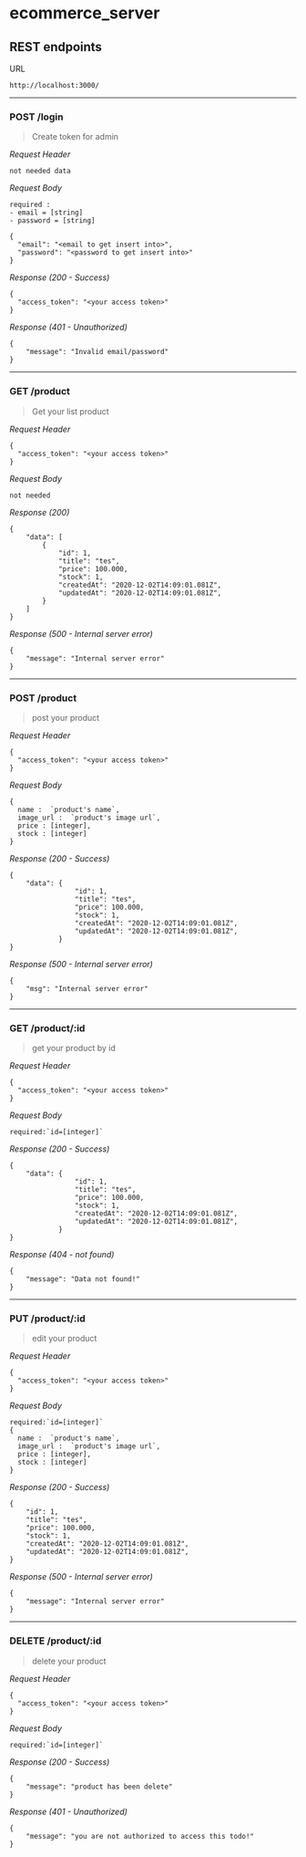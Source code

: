 # ecommerce_server

## REST endpoints

URL

``` JS
http://localhost:3000/
```

---
### POST /login

> Create token for admin

_Request Header_
```
not needed data
```

_Request Body_
```
required : 
- email = [string]
- password = [string]

{
  "email": "<email to get insert into>",
  "password": "<password to get insert into>"
}
```

_Response (200 - Success)_
```
{
  "access_token": "<your access token>"
}
```

_Response (401 - Unauthorized)_
```
{
    "message": "Invalid email/password"
}
```

---
### GET /product

> Get your list product

_Request Header_
```
{
  "access_token": "<your access token>"
}
```

_Request Body_
```
not needed
```

_Response (200)_
```
{
    "data": [
        {
            "id": 1,
            "title": "tes",
            "price": 100.000,
            "stock": 1,
            "createdAt": "2020-12-02T14:09:01.081Z",
            "updatedAt": "2020-12-02T14:09:01.081Z",
        }
    ]
}
```

_Response (500 - Internal server error)_
```
{
    "message": "Internal server error"
}
```
---
### POST /product

> post your product

_Request Header_
```
{
  "access_token": "<your access token>"
}
```

_Request Body_
```
{
  name :  `product's name`,
  image_url :  `product's image url`,
  price : [integer],
  stock : [integer]
}
```

_Response (200 - Success)_
```
{
    "data": {
                "id": 1,
                "title": "tes",
                "price": 100.000,
                "stock": 1,
                "createdAt": "2020-12-02T14:09:01.081Z",
                "updatedAt": "2020-12-02T14:09:01.081Z",
            }
}
```

_Response (500 - Internal server error)_
```
{
    "msg": "Internal server error"
}
```
---
### GET /product/:id

> get your product by id

_Request Header_
```
{
  "access_token": "<your access token>"
}
```

_Request Body_
```
required:`id=[integer]`
```

_Response (200 - Success)_
```
{
    "data": {
                "id": 1,
                "title": "tes",
                "price": 100.000,
                "stock": 1,
                "createdAt": "2020-12-02T14:09:01.081Z",
                "updatedAt": "2020-12-02T14:09:01.081Z",
            }
}
```

_Response (404 - not found)_
```
{
    "message": "Data not found!"
}
```
---
### PUT /product/:id

> edit your product

_Request Header_
```
{
  "access_token": "<your access token>"
}
```

_Request Body_
```
required:`id=[integer]`
{
  name :  `product's name`,
  image_url :  `product's image url`,
  price : [integer],
  stock : [integer]
}

```

_Response (200 - Success)_
```
{
    "id": 1,
    "title": "tes",
    "price": 100.000,
    "stock": 1,
    "createdAt": "2020-12-02T14:09:01.081Z",
    "updatedAt": "2020-12-02T14:09:01.081Z",
}
```

_Response (500 - Internal server error)_
```
{
    "message": "Internal server error"
}
```

---
### DELETE /product/:id

> delete your product 

_Request Header_
```
{
  "access_token": "<your access token>"
}
```

_Request Body_
```
required:`id=[integer]`

```

_Response (200 - Success)_
```
{
    "message": "product has been delete"
}
```

_Response (401 - Unauthorized)_
```
{
    "message": "you are not authorized to access this todo!"
}
```
